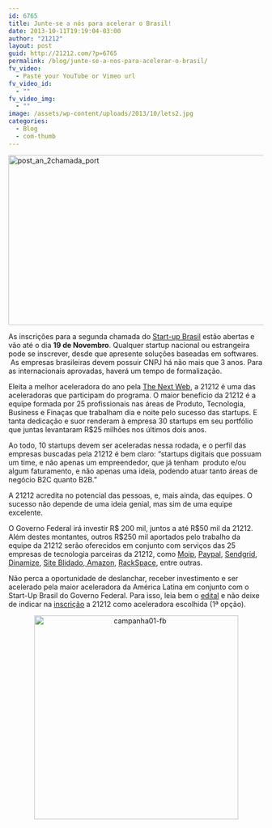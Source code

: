 ```yaml
---
id: 6765
title: Junte-se a nós para acelerar o Brasil!
date: 2013-10-11T19:19:04-03:00
author: "21212"
layout: post
guid: http://21212.com/?p=6765
permalink: /blog/junte-se-a-nos-para-acelerar-o-brasil/
fv_video:
  - Paste your YouTube or Vimeo url
fv_video_id:
  - ""
fv_video_img:
  - ""
image: /assets/wp-content/uploads/2013/10/lets2.jpg
categories:
  - Blog
  - com-thumb
---
```

<p dir="ltr">
  <a href="http://21212.com/assets/wp-content/uploads/2013/10/post_an_2chamada_port.png"><img class="aligncenter size-full wp-image-6768" alt="post_an_2chamada_port" src="{{ site.url }}/assets/wp-content/uploads/2013/10/post_an_2chamada_port.png" width="584" height="336" srcset="{{ site.url }}/assets/wp-content/uploads/2013/10/post_an_2chamada_port.png 584w, {{ site.url }}/assets/wp-content/uploads/2013/10/post_an_2chamada_port-300x172.png 300w" sizes="(max-width: 584px) 100vw, 584px" /></a>
</p>

<p dir="ltr">
  As inscrições para a segunda chamada do <a href="http://startupbrasil.mcti.gov.br/">Start-up Brasil</a> estão abertas e vão até o dia <strong>19 de Novembro</strong>. Qualquer startup nacional ou estrangeira pode se inscrever, desde que apresente soluções baseadas em softwares.  As empresas brasileiras devem possuir CNPJ há não mais que 3 anos. Para as internacionais aprovadas, haverá um tempo de formalização.
</p>

<p dir="ltr">
  Eleita a melhor aceleradora do ano pela <a href="http://thenextweb.com/">The Next Web</a>, a 21212 é uma das aceleradoras que participam do programa. O maior benefício da 21212 é a equipe formada por 25 profissionais nas áreas de Produto, Tecnologia, Business e Finaças que trabalham dia e noite pelo sucesso das startups. E tanta dedicação e suor renderam à empresa 30 startups em seu portfólio que juntas levantaram R$25 milhões nos últimos dois anos.
</p>

<p dir="ltr">
  Ao todo, 10 startups devem ser aceleradas nessa rodada, e o perfil das empresas buscadas pela 21212 é bem claro: “startups digitais que possuam um time, e não apenas um empreendedor, que já tenham  produto e/ou algum faturamento, e não apenas uma ideia, podendo atuar tanto áreas de negócio B2C quanto B2B.”
</p>

<p dir="ltr">
  A 21212 acredita no potencial das pessoas, e, mais ainda, das equipes. O sucesso não depende de uma ideia genial, mas sim de uma equipe excelente.
</p>

<p dir="ltr">
  O Governo Federal irá investir R$ 200 mil, juntos a até R$50 mil da 21212. Além destes montantes, outros R$250 mil aportados pelo trabalho da equipe da 21212 serão oferecidos em conjunto com serviços das 25 empresas de tecnologia parceiras da 21212, como <a href="https://site.moip.com.br/">Moip</a>, <a href="https://www.paypal.com/br/webapps/mpp/home">Paypal</a>, <a href="http://sendgrid.com/">Sendgrid</a>, <a href="http://www.dinamize.com/site/">Dinamize</a>, <a href="http://www.siteblindado.com/pt/index_b.html?utm_expid=45545196-4.ES-pIU58SWKb6KkCVE8hSA.1">Site Blidado</a>,<a href="http://www.amazon.com.br/"> Amazon</a>, <a href="http://www.rackspace.com/">RackSpace</a>, entre outras.
</p>

<p dir="ltr">
  Não perca a oportunidade de deslanchar, receber investimento e ser acelerado pela maior aceleradora da América Latina em conjunto com o Start-Up Brasil do Governo Federal. Para isso, leia bem o <a href="http://startupbrasil.mcti.gov.br/assets/wp-content/uploads/2013/02/Chamada-MCTI_SEPIN_CNPq-11-2013-Start-up-Brasil.pdf">edital</a> e não deixe de indicar na <a href="http://startupbrasil.mcti.gov.br/inscricoes/">inscrição</a> a 21212 como aceleradora escolhida (1ª opção).
</p>

<p dir="ltr" style="text-align: center;">
  <img class="aligncenter size-full wp-image-6769" alt="campanha01-fb" src="{{ site.url }}/assets/wp-content/uploads/2013/10/campanha01-fb.jpg" width="403" height="403" srcset="{{ site.url }}/assets/wp-content/uploads/2013/10/campanha01-fb.jpg 403w, {{ site.url }}/assets/wp-content/uploads/2013/10/campanha01-fb-150x150.jpg 150w, {{ site.url }}/assets/wp-content/uploads/2013/10/campanha01-fb-300x300.jpg 300w" sizes="(max-width: 403px) 100vw, 403px" />
</p>

&nbsp;